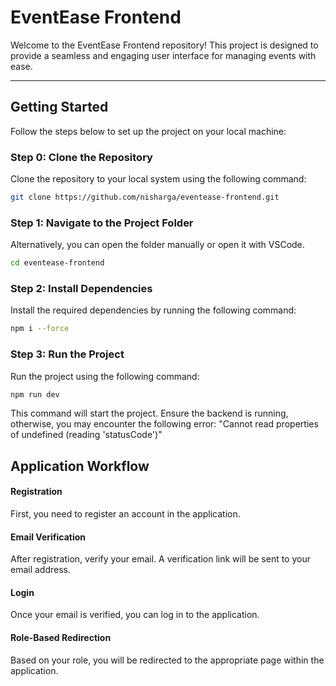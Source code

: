 # EventEase Frontend

Welcome to the EventEase Frontend repository! This project is designed to provide a seamless and engaging user interface for managing events with ease.

---

## Getting Started

Follow the steps below to set up the project on your local machine:

### Step 0: Clone the Repository
Clone the repository to your local system using the following command:
```bash
git clone https://github.com/nisharga/eventease-frontend.git
````


### Step 1: Navigate to the Project Folder
Alternatively, you can open the folder manually or open it with VSCode.
```bash
cd eventease-frontend
````

### Step 2: Install Dependencies
Install the required dependencies by running the following command:
```bash
npm i --force
````


### Step 3: Run the Project
Run the project using the following command:
```bash
npm run dev
````
This command will start the project. Ensure the backend is running, otherwise, you may encounter the following error: "Cannot read properties of undefined (reading 'statusCode')"



## Application Workflow

#### Registration
First, you need to register an account in the application.

#### Email Verification
After registration, verify your email. A verification link will be sent to your email address.

#### Login
Once your email is verified, you can log in to the application.

#### Role-Based Redirection
Based on your role, you will be redirected to the appropriate page within the application.



